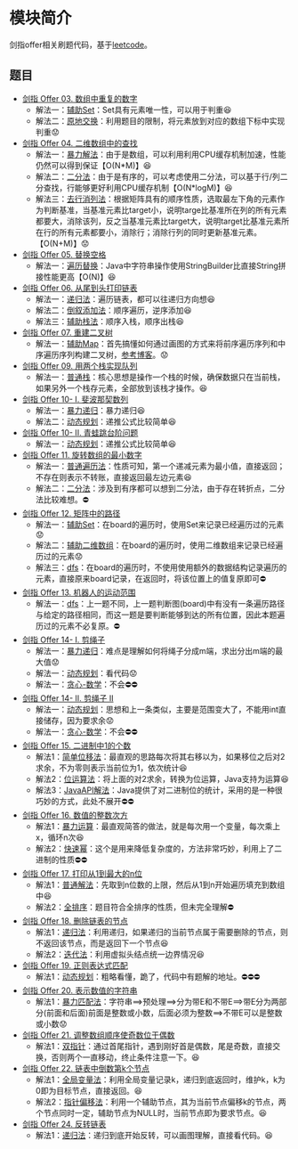 # 模块简介

剑指offer相关刷题代码，基于[leetcode](https://leetcode-cn.com/problem-list/xb9nqhhg/)。

## 题目

+ [剑指 Offer 03. 数组中重复的数字](https://leetcode-cn.com/problems/shu-zu-zhong-zhong-fu-de-shu-zi-lcof/)
  + 解法一：[辅助Set](https://github.com/Tobingindex/java-code/blob/master/jianzhi-offer/src/main/java/top/tobing/jz_03/Solution.java)：Set具有元素唯一性，可以用于判重:laughing:
  + 解法二：[原地交换](https://github.com/Tobingindex/java-code/blob/master/jianzhi-offer/src/main/java/top/tobing/jz_03/Solution1.java)：利用题目的限制，将元素放到对应的数组下标中实现判重:worried:
+ [剑指 Offer 04. 二维数组中的查找](https://leetcode-cn.com/problems/er-wei-shu-zu-zhong-de-cha-zhao-lcof/)
  + 解法一：[暴力解法](https://github.com/Tobingindex/java-code/blob/master/jianzhi-offer/src/main/java/top/tobing/jz_04/Solution.java)：由于是数组，可以利用利用CPU缓存机制加速，性能仍然可以得到保证【O(N*M)】:laughing:
  + 解法二：[二分法](https://github.com/Tobingindex/java-code/blob/master/jianzhi-offer/src/main/java/top/tobing/jz_04/Solution1.java)：由于是有序的，可以考虑使用二分法，可以基于行/列二分查找，行能够更好利用CPU缓存机制【O(N*logM)】:laughing:
  + 解法三：[去行消列法](https://github.com/Tobingindex/java-code/blob/master/jianzhi-offer/src/main/java/top/tobing/jz_04/Solution2.java)：根据矩阵具有的顺序性质，选取最左下角的元素作为判断基准，当基准元素比target小，说明targe比基准所在列的所有元素都要大，消除该列，反之当基准元素比target大，说明target比基准元素所在行的所有元素都要小，消除行；消除行列的同时更新基准元素。【O(N+M)】:worried:
+ [剑指 Offer 05. 替换空格](https://leetcode-cn.com/problems/ti-huan-kong-ge-lcof/)
  + 解法一：[遍历替换](https://github.com/Tobingindex/java-code/blob/master/jianzhi-offer/src/main/java/top/tobing/jz_05/Solution.java)：Java中字符串操作使用StringBuilder比直接String拼接性能更高【O(N)】:laughing:
+ [剑指 Offer 06. 从尾到头打印链表](https://leetcode-cn.com/problems/cong-wei-dao-tou-da-yin-lian-biao-lcof/)
  + 解法一：[递归法](https://github.com/Tobingindex/java-code/blob/master/jianzhi-offer/src/main/java/top/tobing/jz_06/Solution.java)：遍历链表，都可以往递归方向想:laughing:
  + 解法二：[倒叙添加法](https://github.com/Tobingindex/java-code/blob/master/jianzhi-offer/src/main/java/top/tobing/jz_06/Solution1.java)：顺序遍历，逆序添加:laughing:
  + 解法三：[辅助栈法](https://github.com/Tobingindex/java-code/blob/master/jianzhi-offer/src/main/java/top/tobing/jz_06/Solution2.java)：顺序入栈，顺序出栈:laughing:
+ [剑指 Offer 07. 重建二叉树](https://leetcode-cn.com/problems/zhong-jian-er-cha-shu-lcof/)
  + 解法一：[辅助Map](https://github.com/Tobingindex/java-code/blob/master/jianzhi-offer/src/main/java/top/tobing/jz_07/Solution.java)：首先搞懂如何通过画图的方式来将前序遍历序列和中序遍历序列构建二叉树，[参考博客](https://www.cnblogs.com/jiaxin359/p/9512348.html)。:worried:
+ [剑指 Offer 09. 用两个栈实现队列](https://leetcode-cn.com/problems/yong-liang-ge-zhan-shi-xian-dui-lie-lcof/)
  + 解法一：[普通栈](https://github.com/Tobingindex/java-code/blob/master/jianzhi-offer/src/main/java/top/tobing/jz_09/Solution.java)：核心思想是操作一个栈的时候，确保数据只在当前栈，如果另外一个栈存元素，全部放到该栈才操作。:laughing:
+ [剑指 Offer 10- I. 斐波那契数列](https://leetcode-cn.com/problems/fei-bo-na-qi-shu-lie-lcof/)
  + 解法一：[暴力递归](https://github.com/Tobingindex/java-code/blob/master/jianzhi-offer/src/main/java/top/tobing/jz_10_i/Solution.java)：暴力递归:laughing:
  + 解法二：[动态规划](https://github.com/Tobingindex/java-code/blob/master/jianzhi-offer/src/main/java/top/tobing/jz_10_i/Solution1.java)：递推公式比较简单:laughing:
+ [剑指 Offer 10- II. 青蛙跳台阶问题](https://leetcode-cn.com/problems/qing-wa-tiao-tai-jie-wen-ti-lcof/)
  + 解法一：[动态规划](https://github.com/Tobingindex/java-code/blob/master/jianzhi-offer/src/main/java/top/tobing/jz_10_ii/Solution.java)：递推公式比较简单:laughing:
+ [剑指 Offer 11. 旋转数组的最小数字](https://leetcode-cn.com/problems/xuan-zhuan-shu-zu-de-zui-xiao-shu-zi-lcof/)​​
  + 解法一：[普通遍历法](https://github.com/Tobingindex/java-code/blob/master/jianzhi-offer/src/main/java/top/tobing/jz_11/Solution.java)：性质可知，第一个递减元素为最小值，直接返回；不存在则表示不转账，直接返回最左边元素:laughing:
  + 解法二：[二分法](https://github.com/Tobingindex/java-code/blob/master/jianzhi-offer/src/main/java/top/tobing/jz_11/Solution1.java)：涉及到有序都可以想到二分法，由于存在转折点，二分法比较难想。:no_entry:
+ [剑指 Offer 12. 矩阵中的路径](https://leetcode-cn.com/problems/ju-zhen-zhong-de-lu-jing-lcof/)
  + 解法一：[辅助Set](https://github.com/Tobingindex/java-code/blob/master/jianzhi-offer/src/main/java/top/tobing/jz_12/Solution.java)：在board的遍历时，使用Set来记录已经遍历过的元素:worried:
  + 解法二：[辅助二维数组](https://github.com/Tobingindex/java-code/blob/master/jianzhi-offer/src/main/java/top/tobing/jz_12/Solution1.java)：在board的遍历时，使用二维数组来记录已经遍历过的元素:worried:
  + 解法三：[dfs](https://github.com/Tobingindex/java-code/blob/master/jianzhi-offer/src/main/java/top/tobing/jz_12/Solution2.java)：在board的遍历时，不使用使用额外的数据结构记录遍历的元素，直接原来board记录，在返回时，将该位置上的值复原即可:no_entry:
+ [剑指 Offer 13. 机器人的运动范围](https://leetcode-cn.com/problems/ji-qi-ren-de-yun-dong-fan-wei-lcof/)
  + 解法一：[dfs](https://github.com/Tobingindex/java-code/blob/master/jianzhi-offer/src/main/java/top/tobing/jz_13/Solution.java)：上一题不同，上一题判断图(board)中有没有一条遍历路径与给定的路径相同，而这一题是要判断能够到达的所有位置，因此本题遍历过的元素不必复原。:no_entry:
+ [剑指 Offer 14- I. 剪绳子](https://leetcode-cn.com/problems/jian-sheng-zi-lcof/)
  + 解法一：[暴力递归](https://github.com/Tobingindex/java-code/blob/master/jianzhi-offer/src/main/java/top/tobing/jz_14_i/Solution.java)：难点是理解如何将绳子分成m端，求出分出m端的最大值:worried:
  + 解法一：[动态规划](https://github.com/Tobingindex/java-code/blob/master/jianzhi-offer/src/main/java/top/tobing/jz_14_i/Solution1.java)：看代码:worried:
  + 解法一：[贪心-数学](https://leetcode-cn.com/problems/jian-sheng-zi-lcof/solution/mian-shi-ti-14-i-jian-sheng-zi-tan-xin-si-xiang-by/)：不会:no_entry::no_entry:
+ [剑指 Offer 14- II. 剪绳子 II](https://leetcode-cn.com/problems/jian-sheng-zi-ii-lcof/)
  + 解法一：[动态规划](https://github.com/Tobingindex/java-code/blob/master/jianzhi-offer/src/main/java/top/tobing/jz_14_ii/Solution.java)：思想和上一条类似，主要是范围变大了，不能用int直接储存，因为要求余:worried:
  + 解法一：[贪心-数学](https://leetcode-cn.com/problems/jian-sheng-zi-ii-lcof/solution/mian-shi-ti-14-ii-jian-sheng-zi-iitan-xin-er-fen-f/)：不会:no_entry::no_entry:
+ [剑指 Offer 15. 二进制中1的个数](https://leetcode-cn.com/problems/er-jin-zhi-zhong-1de-ge-shu-lcof/)
  + 解法1：[简单位移法](https://github.com/Tobingindex/java-code/blob/master/jianzhi-offer/src/main/java/top/tobing/jz_15/Solution.java)：最直观的思路每次将其右移以为，如果移位之后对2求余，不为零则表示当前位为1，依次统计:laughing:
  + 解法2：[位运算法](https://github.com/Tobingindex/java-code/blob/master/jianzhi-offer/src/main/java/top/tobing/jz_15/Solution1.java)：将上面的对2求余，转换为位运算，Java支持为运算:laughing:
  + 解法3：[JavaAPI解法](https://github.com/Tobingindex/java-code/blob/master/jianzhi-offer/src/main/java/top/tobing/jz_15/Solution2.java)：Java提供了对二进制位的统计，采用的是一种很巧妙的方式，此处不展开:no_entry::no_entry:
+ [剑指 Offer 16. 数值的整数次方](https://leetcode-cn.com/problems/shu-zhi-de-zheng-shu-ci-fang-lcof/)
  + 解法1：[暴力运算](https://github.com/Tobingindex/java-code/blob/master/jianzhi-offer/src/main/java/top/tobing/jz_16/Solution.java)：最直观简答的做法，就是每次用一个变量，每次乘上x，循环n次:laughing:
  + 解法2：[快速幂](https://github.com/Tobingindex/java-code/blob/master/jianzhi-offer/src/main/java/top/tobing/jz_16/Solution1.java)：这个是用来降低复杂度的，方法非常巧妙，利用上了二进制的性质:no_entry::no_entry:
+ [剑指 Offer 17. 打印从1到最大的n位](https://leetcode-cn.com/problems/da-yin-cong-1dao-zui-da-de-nwei-shu-lcof/)
  + 解法1：[普通解法](https://github.com/Tobingindex/java-code/blob/master/jianzhi-offer/src/main/java/top/tobing/jz_17/Solution.java)：先取到n位数的上限，然后从1到n开始遍历填充到数组中:laughing:
  + 解法2：[全排序](https://github.com/Tobingindex/java-code/blob/master/jianzhi-offer/src/main/java/top/tobing/jz_17/Solution1.java)：题目符合全排序的性质，但未完全理解:no_entry:
+ [剑指 Offer 18. 删除链表的节点](https://leetcode-cn.com/problems/shan-chu-lian-biao-de-jie-dian-lcof/)
  + 解法1：[递归法](https://github.com/Tobingindex/java-code/blob/master/jianzhi-offer/src/main/java/top/tobing/jz_18/Solution.java)：利用递归，如果递归的当前节点属于需要删除的节点，则不返回该节点，而是返回下一个节点:laughing:
  + 解法2：[迭代法](https://github.com/Tobingindex/java-code/blob/master/jianzhi-offer/src/main/java/top/tobing/jz_18/Solution1.java)：利用虚拟头结点统一边界情况:laughing:
+ [剑指 Offer 19. 正则表达式匹配](https://leetcode-cn.com/problems/zheng-ze-biao-da-shi-pi-pei-lcof/)
  + 解法1：[动态规划](https://github.com/Tobingindex/java-code/blob/master/jianzhi-offer/src/main/java/top/tobing/jz_19/Solution.java)：粗略看懂，跪了，代码中有题解的地址。:no_entry::no_entry::no_entry:
+ [剑指 Offer 20. 表示数值的字符串](https://leetcode-cn.com/problems/biao-shi-shu-zhi-de-zi-fu-chuan-lcof/)
  + 解法1：[暴力匹配法](https://github.com/Tobingindex/java-code/blob/master/jianzhi-offer/src/main/java/top/tobing/jz_20/Solution.java)：字符串==>预处理==>分为带E和不带E==>带E分为两部分(前面和后面)前面是整数或小数，后面必须为整数==>不带E可以是整数或小数:worried:
+ [剑指 Offer 21. 调整数组顺序使奇数位于偶数](https://leetcode-cn.com/problems/diao-zheng-shu-zu-shun-xu-shi-qi-shu-wei-yu-ou-shu-qian-mian-lcof/)
  + 解法1：[双指针](https://github.com/Tobingindex/java-code/blob/master/jianzhi-offer/src/main/java/top/tobing/jz_21/Solution.java)：通过首尾指针，遇到刚好首是偶数，尾是奇数，直接交换，否则两个一直移动，终止条件注意一下。:laughing:
+ [剑指 Offer 22. 链表中倒数第k个节点](https://leetcode-cn.com/problems/lian-biao-zhong-dao-shu-di-kge-jie-dian-lcof/)
  + 解法1：[全局变量法](https://github.com/Tobingindex/java-code/blob/master/jianzhi-offer/src/main/java/top/tobing/jz_22/Solution.java)：利用全局变量记录k，递归到底返回时，维护k，k为0即为目标节点，直接返回。:laughing:
  + 解法2：[指针偏移法](https://github.com/Tobingindex/java-code/blob/master/jianzhi-offer/src/main/java/top/tobing/jz_22/Solution1.java)：利用一个辅助节点，其为当前节点偏移k的节点，两个节点同时一定，辅助节点为NULL时，当前节点即为要求节点。:laughing:
+ [剑指 Offer 24. 反转链表](https://leetcode-cn.com/problems/fan-zhuan-lian-biao-lcof/)
  + 解法1：[递归法](https://github.com/Tobingindex/java-code/blob/master/jianzhi-offer/src/main/java/top/tobing/jz_24/Solution.java())：递归到底开始反转，可以画图理解，直接看代码。:laughing:











